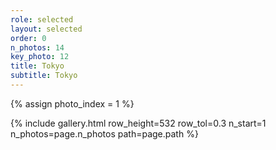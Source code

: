```yaml
---
role: selected
layout: selected
order: 0
n_photos: 14
key_photo: 12
title: Tokyo
subtitle: Tokyo
---
```


{% assign photo_index = 1 %}

{% include gallery.html row_height=532 row_tol=0.3 n_start=1 n_photos=page.n_photos path=page.path %}